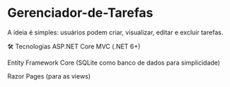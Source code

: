 # Gerenciador-de-Tarefas

A ideia é simples: usuários podem criar, visualizar, editar e excluir tarefas.

🛠️ Tecnologias
ASP.NET Core MVC (.NET 6+)

Entity Framework Core (SQLite como banco de dados para simplicidade)

Razor Pages (para as views)
